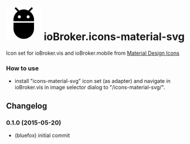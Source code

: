 ![Logo](admin/icons-material-svg.png)
ioBroker.icons-material-svg
=================

Icon set for ioBroker.vis and ioBroker.mobile from [Material Design Icons](https://github.com/google/material-design-icons)

### How to use
- install "icons-material-svg" icon set (as adapter) and navigate in ioBroker.vis in image selector dialog to "/icons-material-svg/".

## Changelog
### 0.1.0 (2015-05-20)
* (bluefox) initial commit


